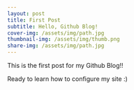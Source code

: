 ```yaml
---
layout: post
title: First Post
subtitle: Hello, Github Blog!
cover-img: /assets/img/path.jpg
thumbnail-img: /assets/img/thumb.png
share-img: /assets/img/path.jpg
---
```


This is the first post for my Github Blog!!

Ready to learn how to configure my site :)
